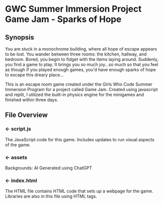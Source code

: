 # GWC Summer Immersion Project Game Jam - Sparks of Hope

## Synopsis

You are stuck in a monochrome building, where all hope of escape appears to be lost. You wander between three rooms: the kitchen, hallway, and bedroom. Bored, you begin to fidget with the items laying around. Suddenly, you find a game to play. It brings you so much joy...so much so that you feel as though if you played enough games, you'd have enough sparks of hope to escape this dreary place...

This is an escape room game created under the Girls Who Code Summer Immersion Program for a project called Game Jam. Created using javascript and replit, I utilized the built-in physics engine for the minigames and finished within three days.
## File Overview

### ← script.js

The JavaScript code for this game. Includes updates to run visual aspects of the game.

### ← assets

Backgrounds: AI Generated using ChatGPT

### ← index.html

The HTML file contains HTML code that sets up a webpage for the game. Libraries are also in this file using HTML tags.


